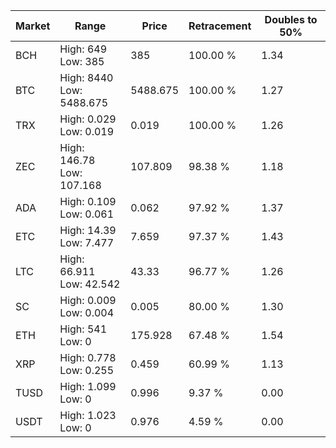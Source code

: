 | Market | Range | Price| Retracement | Doubles to 50% |
| --- | --- | --- | --- | --- |
| BCH | High: 649<br />Low: 385 | 385 | 100.00 % | 1.34 |
| BTC | High: 8440<br />Low: 5488.675 | 5488.675 | 100.00 % | 1.27 |
| TRX | High: 0.029<br />Low: 0.019 | 0.019 | 100.00 % | 1.26 |
| ZEC | High: 146.78<br />Low: 107.168 | 107.809 | 98.38 % | 1.18 |
| ADA | High: 0.109<br />Low: 0.061 | 0.062 | 97.92 % | 1.37 |
| ETC | High: 14.39<br />Low: 7.477 | 7.659 | 97.37 % | 1.43 |
| LTC | High: 66.911<br />Low: 42.542 | 43.33 | 96.77 % | 1.26 |
| SC | High: 0.009<br />Low: 0.004 | 0.005 | 80.00 % | 1.30 |
| ETH | High: 541<br />Low: 0 | 175.928 | 67.48 % | 1.54 |
| XRP | High: 0.778<br />Low: 0.255 | 0.459 | 60.99 % | 1.13 |
| TUSD | High: 1.099<br />Low: 0 | 0.996 | 9.37 % | 0.00 |
| USDT | High: 1.023<br />Low: 0 | 0.976 | 4.59 % | 0.00 |
